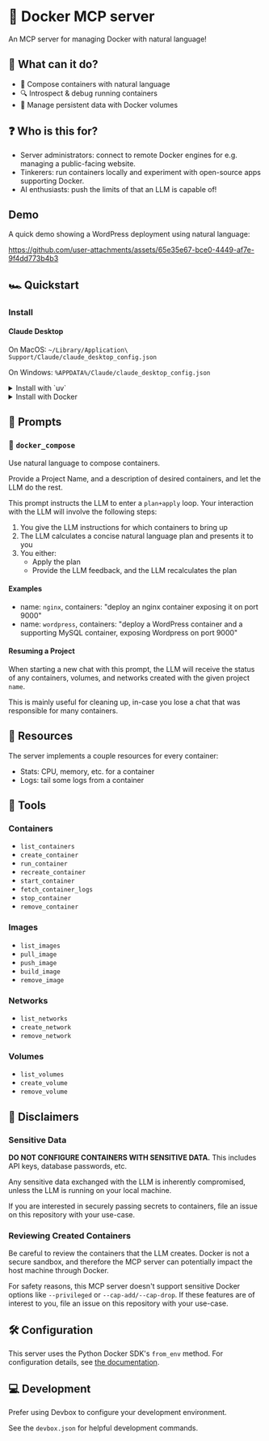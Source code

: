 # 🐋 Docker MCP server

An MCP server for managing Docker with natural language!

## 🪩 What can it do?

- 🚀 Compose containers with natural language
- 🔍 Introspect & debug running containers
- 📀 Manage persistent data with Docker volumes

## ❓ Who is this for?

- Server administrators: connect to remote Docker engines for e.g. managing a
  public-facing website.
- Tinkerers: run containers locally and experiment with open-source apps supporting Docker.
- AI enthusiasts: push the limits of that an LLM is capable of!

## Demo

A quick demo showing a WordPress deployment using natural language:

https://github.com/user-attachments/assets/65e35e67-bce0-4449-af7e-9f4dd773b4b3

## 🏎️ Quickstart

### Install

#### Claude Desktop

On MacOS: `~/Library/Application\ Support/Claude/claude_desktop_config.json`

On Windows: `%APPDATA%/Claude/claude_desktop_config.json`

<details>
  <summary>Install with `uv`</summary>

To install the MCP server using `uv`, run the following command:

```bash
uv pip install git+https://github.com/ckreiling/mcp-server-docker
```

And then add the following to your MCP servers file:

```
"mcpServers": {
  "mcp-server-docker": {
    "command": "uv",
    "args": [
      "--directory",
      "/path/to/repo",
      "run",
      "mcp-server-docker"
    ]
  }
}
```

</details>

<details>
  <summary>Install with Docker</summary>

After cloning this repository, build the Docker image:

```bash
docker build -t mcp-server-docker .
```

And then add the following to your MCP servers file:

```
"mcpServers": {
  "mcp-server-docker": {
    "command": "docker",
    "args": [
      "run",
      "-i",
      "--rm",
      "-v",
      "/var/run/docker.sock:/var/run/docker.sock",
      "mcp-server-docker:latest"
    ]
  }
}
```

</details>

## 📝 Prompts

### 🎻 `docker_compose`

Use natural language to compose containers.

Provide a Project Name, and a description of desired containers, and let the LLM
do the rest.

This prompt instructs the LLM to enter a `plan+apply` loop. Your interaction
with the LLM will involve the following steps:

1. You give the LLM instructions for which containers to bring up
2. The LLM calculates a concise natural language plan and presents it to you
3. You either:
   - Apply the plan
   - Provide the LLM feedback, and the LLM recalculates the plan

#### Examples

- name: `nginx`, containers: "deploy an nginx container exposing it on port
  9000"
- name: `wordpress`, containers: "deploy a WordPress container and a supporting
  MySQL container, exposing Wordpress on port 9000"

#### Resuming a Project

When starting a new chat with this prompt, the LLM will receive the status of
any containers, volumes, and networks created with the given project `name`.

This is mainly useful for cleaning up, in-case you lose a chat that was
responsible for many containers.

## 📔 Resources

The server implements a couple resources for every container:

- Stats: CPU, memory, etc. for a container
- Logs: tail some logs from a container

## 🔨 Tools

### Containers

- `list_containers`
- `create_container`
- `run_container`
- `recreate_container`
- `start_container`
- `fetch_container_logs`
- `stop_container`
- `remove_container`

### Images

- `list_images`
- `pull_image`
- `push_image`
- `build_image`
- `remove_image`

### Networks

- `list_networks`
- `create_network`
- `remove_network`

### Volumes

- `list_volumes`
- `create_volume`
- `remove_volume`

## 🚧 Disclaimers

### Sensitive Data

**DO NOT CONFIGURE CONTAINERS WITH SENSITIVE DATA.** This includes API keys,
database passwords, etc.

Any sensitive data exchanged with the LLM is inherently compromised, unless the
LLM is running on your local machine.

If you are interested in securely passing secrets to containers, file an issue
on this repository with your use-case.

### Reviewing Created Containers

Be careful to review the containers that the LLM creates. Docker is not a secure
sandbox, and therefore the MCP server can potentially impact the host machine
through Docker.

For safety reasons, this MCP server doesn't support sensitive Docker options
like `--privileged` or `--cap-add/--cap-drop`. If these features are of interest
to you, file an issue on this repository with your use-case.

## 🛠️ Configuration

This server uses the Python Docker SDK's `from_env` method. For configuration
details, see
[the documentation](https://docker-py.readthedocs.io/en/stable/client.html#docker.client.from_env).

## 💻 Development

Prefer using Devbox to configure your development environment.

See the `devbox.json` for helpful development commands.
